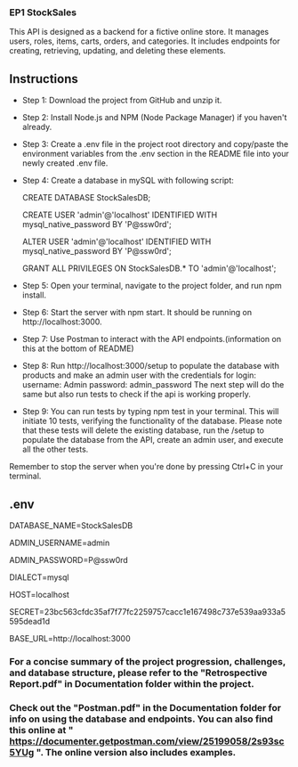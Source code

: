 ### EP1 StockSales

This API is designed as a backend for a fictive online store. It manages users, roles, items, carts, orders, and categories. It includes endpoints for creating, retrieving, updating, and deleting these elements.

## Instructions

- Step 1: Download the project from GitHub and unzip it.

- Step 2: Install Node.js and NPM (Node Package Manager) if you haven't already.

- Step 3: Create a .env file in the project root directory and copy/paste the environment variables from the .env section in the README file into your newly created .env file.

- Step 4: Create a database in mySQL with following script:
    
    CREATE DATABASE StockSalesDB;
    
    CREATE USER 'admin'@'localhost' IDENTIFIED WITH mysql_native_password BY 'P@ssw0rd';
    
    ALTER USER 'admin'@'localhost' IDENTIFIED WITH mysql_native_password BY 'P@ssw0rd';
    
    GRANT ALL PRIVILEGES ON StockSalesDB.* TO 'admin'@'localhost';

- Step 5: Open your terminal, navigate to the project folder, and run npm install.

- Step 6: Start the server with npm start. It should be running on http://localhost:3000.

- Step 7: Use Postman to interact with the API endpoints.(information on this at the bottom of README)

- Step 8: Run http://localhost:3000/setup to populate the database with products and make an admin user with the credentials for login:
    username: Admin
    password: admin_password
    The next step will do the same but also run tests to check if the api is working properly.

- Step 9: You can run tests by typing npm test in your terminal. This will initiate 10 tests, verifying the functionality of the database. Please note that these tests will delete the existing database, run the /setup to populate the database from the API, create an admin user, and execute all the other tests.

Remember to stop the server when you're done by pressing Ctrl+C in your terminal.


## .env

DATABASE_NAME=StockSalesDB

ADMIN_USERNAME=admin

ADMIN_PASSWORD=P@ssw0rd

DIALECT=mysql

HOST=localhost

SECRET=23bc563cfdc35af7f77fc2259757cacc1e167498c737e539aa933a5595dead1d

BASE_URL=http://localhost:3000


### For a concise summary of the project progression, challenges, and database structure, please refer to the "Retrospective Report.pdf" in Documentation folder within the project.

### Check out the "Postman.pdf" in the Documentation folder for info on using the database and endpoints. You can also find this online at " https://documenter.getpostman.com/view/25199058/2s93sc5YUg ". The online version also includes examples.